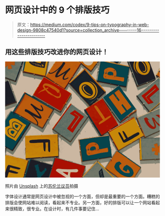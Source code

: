 # 网页设计中的 9 个排版技巧

> 原文：<https://medium.com/codex/9-tips-on-typography-in-web-design-9808c47540d1?source=collection_archive---------16----------------------->

## 用这些排版技巧改进你的网页设计！

![](img/c0148ebc599739ddfb737d146867c882.png)

照片由 [Unsplash](https://unsplash.com?utm_source=medium&utm_medium=referral) 上的[苏伦兰议员](https://unsplash.com/@sure_mp?utm_source=medium&utm_medium=referral)拍摄

字体设计通常是网页设计中被忽视的一个方面，但却是最重要的一个方面。糟糕的排版会使网站难以阅读，看起来不专业。另一方面，好的排版可以让一个网站看起来很精致，很专业。在设计时，有几件事要记住…